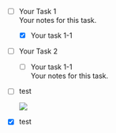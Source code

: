 
- [ ] Your Task 1  
  Your notes for this task.

  - [x] Your task 1-1  
- [ ] Your Task 2
  - [ ] Your task 1-1  
    Your notes for this task.

- [ ] test

  [metadata]: # (Tags: [image])
  [metadata]: # (Title: )
  [metadata]: # (FileName: )
  [metadata]: # (FolderPath: )
  ![](/Users/miyamoto/work/todo-notes/src/test/resources/images/TodoList/2022-10-08-22-47-38.png)


- [x] test
